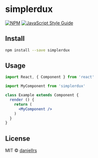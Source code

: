 # simplerdux

> 

[![NPM](https://img.shields.io/npm/v/simplerdux.svg)](https://www.npmjs.com/package/simplerdux) [![JavaScript Style Guide](https://img.shields.io/badge/code_style-standard-brightgreen.svg)](https://standardjs.com)

## Install

```bash
npm install --save simplerdux
```

## Usage

```jsx
import React, { Component } from 'react'

import MyComponent from 'simplerdux'

class Example extends Component {
  render () {
    return (
      <MyComponent />
    )
  }
}
```

## License

MIT © [daniellrs](https://github.com/daniellrs)
